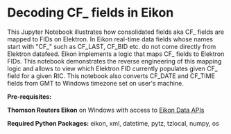 # Decoding CF_ fields in Eikon

This Jupyter Notebook illustrates how consolidated fields aka CF_ fields are mapped to FIDs on Elektron.
In Eikon real-time data fields whose names start with "CF_" such as CF_LAST, CF_BID etc. do not come directly from Elektron datafeed. Eikon implements a logic that maps CF_ fields to Elektron FIDs. This notebook demonstrates the reverse engineering of this mapping logic and allows to view which Elektron FID currently populates given CF_ field for a given RIC. This notebook also converts CF_DATE and CF_TIME fields from GMT to Windows timezone set on user's machine.

**Pre-requisites:** 

**Thomson Reuters Eikon** on Windows with access to [Eikon Data APIs](https://developers.refinitiv.com/eikon-data-apis)

**Required Python Packages:** eikon, xml, datetime, pytz, tzlocal, numpy, os
